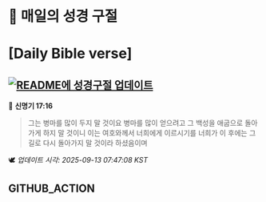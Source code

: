 # 🙏 매일의 성경 구절
# [Daily Bible verse]
## [![README에 성경구절 업데이트](https://github.com/DONGSUKA/first_test/actions/workflows/update-readme-bible.yml/badge.svg)](https://github.com/DONGSUKA/first_test/actions/workflows/update-readme-bible.yml)
<!-- START_BIBLE_VERSE -->
📖 **신명기 17:16**
> 그는 병마를 많이 두지 말 것이요 병마를 많이 얻으려고 그 백성을 애굽으로 돌아가게 하지 말 것이니 이는 여호와께서 너희에게 이르시기를 너희가 이 후에는 그 길로 다시 돌아가지 말 것이라 하셨음이며

🕊️ _업데이트 시각: 2025-09-13 07:47:08 KST_
  <!-- END_BIBLE_VERSE -->
## GITHUB_ACTION
